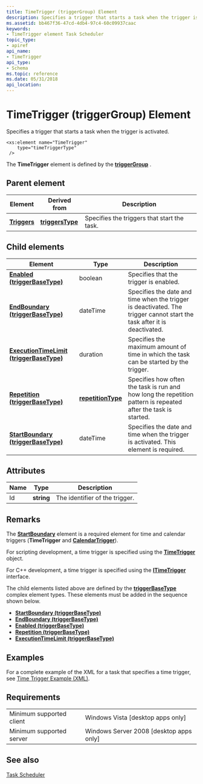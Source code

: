 ```yaml
---
title: TimeTrigger (triggerGroup) Element
description: Specifies a trigger that starts a task when the trigger is activated.
ms.assetid: bb467f36-47cd-4db4-97c4-60c09937caac
keywords:
- TimeTrigger element Task Scheduler
topic_type:
- apiref
api_name:
- TimeTrigger
api_type:
- Schema
ms.topic: reference
ms.date: 05/31/2018
api_location: 
---
```


# TimeTrigger (triggerGroup) Element

Specifies a trigger that starts a task when the trigger is activated.

``` syntax
<xs:element name="TimeTrigger"
    type="timeTriggerType"
 />
```

The **TimeTrigger** element is defined by the [**triggerGroup**](taskschedulerschema-triggergroup-group.md) .

## Parent element



| Element                                                           | Derived from                                                         | Description                                            |
|-------------------------------------------------------------------|----------------------------------------------------------------------|--------------------------------------------------------|
| [**Triggers**](taskschedulerschema-triggers-tasktype-element.md) | [**triggersType**](taskschedulerschema-triggerstype-complextype.md) | Specifies the triggers that start the task.<br/> |



## Child elements



| Element                                                                                                        | Type                                                                     | Description                                                                                                                        |
|----------------------------------------------------------------------------------------------------------------|--------------------------------------------------------------------------|------------------------------------------------------------------------------------------------------------------------------------|
| [**Enabled (triggerBaseType)**](taskschedulerschema-enabled-triggerbasetype-element.md)                       | boolean                                                                  | Specifies that the trigger is enabled.<br/>                                                                                  |
| [**EndBoundary (triggerBaseType)**](taskschedulerschema-endboundary-triggerbasetype-element.md)               | dateTime                                                                 | Specifies the date and time when the trigger is deactivated. The trigger cannot start the task after it is deactivated.<br/> |
| [**ExecutionTimeLimit (triggerBaseType)**](taskschedulerschema-executiontimelimit-triggerbasetype-element.md) | duration                                                                 | Specifies the maximum amount of time in which the task can be started by the trigger.<br/>                                   |
| [**Repetition (triggerBaseType)**](taskschedulerschema-repetition-triggerbasetype-element.md)                 | [**repetitionType**](taskschedulerschema-repetitiontype-complextype.md) | Specifies how often the task is run and how long the repetition pattern is repeated after the task is started.<br/>          |
| [**StartBoundary (triggerBaseType)**](taskschedulerschema-startboundary-triggerbasetype-element.md)           | dateTime                                                                 | Specifies the date and time when the trigger is activated. This element is required.<br/>                                    |



## Attributes



| Name | Type       | Description                               |
|------|------------|-------------------------------------------|
| Id   | **string** | The identifier of the trigger.<br/> |



## Remarks

The [**StartBoundary**](taskschedulerschema-startboundary-triggerbasetype-element.md) element is a required element for time and calendar triggers (**TimeTrigger** and [**CalendarTrigger**](taskschedulerschema-calendartrigger-triggergroup-element.md)).

For scripting development, a time trigger is specified using the [**TimeTrigger**](timetrigger.md) object.

For C++ development, a time trigger is specified using the [**ITimeTrigger**](/windows/desktop/api/taskschd/nn-taskschd-itimetrigger) interface.

The child elements listed above are defined by the [**triggerBaseType**](taskschedulerschema-triggerbasetype-complextype.md) complex element types. These elements must be added in the sequence shown below.

-   [**StartBoundary (triggerBaseType)**](taskschedulerschema-startboundary-triggerbasetype-element.md)
-   [**EndBoundary (triggerBaseType)**](taskschedulerschema-endboundary-triggerbasetype-element.md)
-   [**Enabled (triggerBaseType)**](taskschedulerschema-enabled-triggerbasetype-element.md)
-   [**Repetition (triggerBaseType)**](taskschedulerschema-repetition-triggerbasetype-element.md)
-   [**ExecutionTimeLimit (triggerBaseType)**](taskschedulerschema-executiontimelimit-triggerbasetype-element.md)

## Examples

For a complete example of the XML for a task that specifies a time trigger, see [Time Trigger Example (XML)](time-trigger-example--xml-.md).

## Requirements



|                                     |                                                      |
|-------------------------------------|------------------------------------------------------|
| Minimum supported client<br/> | Windows Vista \[desktop apps only\]<br/>       |
| Minimum supported server<br/> | Windows Server 2008 \[desktop apps only\]<br/> |



## See also

<dl> <dt>

[Task Scheduler](task-scheduler-start-page.md)
</dt> </dl>

 

 





